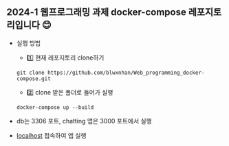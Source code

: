 ## 2024-1 웹프로그래밍 과제 docker-compose 레포지토리입니다 😊

- 실행 방법 

   - 1️⃣ 현재 레포지토리 clone하기 
    
    `git clone https://github.com/blwxnhan/Web_programming_docker-compose.git`
    
   - 2️⃣ clone 받은 폴더로 들어가 실행 
    
    `docker-compose up --build`

- db는 3306 포트, chatting 앱은 3000 포트에서 실행 
- [localhost](http://localhost:3000/) 접속하여 앱 실행
